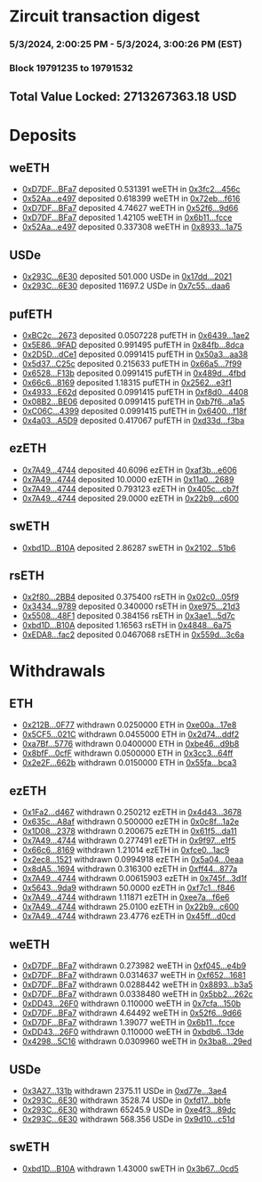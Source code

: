 # Zircuit transaction digest
### 5/3/2024, 2:00:25 PM - 5/3/2024, 3:00:26 PM (EST)
### Block 19791235 to 19791532

## Total Value Locked: 2713267363.18 USD

# Deposits
## weETH
- [0xD7DF...BFa7](https://etherscan.io/address/0xD7DF7E085214743530afF339aFC420c7c720BFa7) deposited 0.531391 weETH in [0x3fc2...456c](https://etherscan.io/tx/0xD7DF7E085214743530afF339aFC420c7c720BFa7)
- [0x52Aa...e497](https://etherscan.io/address/0x52Aa899454998Be5b000Ad077a46Bbe360F4e497) deposited 0.618399 weETH in [0x72eb...f616](https://etherscan.io/tx/0x52Aa899454998Be5b000Ad077a46Bbe360F4e497)
- [0xD7DF...BFa7](https://etherscan.io/address/0xD7DF7E085214743530afF339aFC420c7c720BFa7) deposited 4.74627 weETH in [0x52f6...9d66](https://etherscan.io/tx/0xD7DF7E085214743530afF339aFC420c7c720BFa7)
- [0xD7DF...BFa7](https://etherscan.io/address/0xD7DF7E085214743530afF339aFC420c7c720BFa7) deposited 1.42105 weETH in [0x6b11...fcce](https://etherscan.io/tx/0xD7DF7E085214743530afF339aFC420c7c720BFa7)
- [0x52Aa...e497](https://etherscan.io/address/0x52Aa899454998Be5b000Ad077a46Bbe360F4e497) deposited 0.337308 weETH in [0x8933...1a75](https://etherscan.io/tx/0x52Aa899454998Be5b000Ad077a46Bbe360F4e497)
## USDe
- [0x293C...6E30](https://etherscan.io/address/0x293C6937D8D82e05B01335F7B33FBA0c8e256E30) deposited 501.000 USDe in [0x17dd...2021](https://etherscan.io/tx/0x293C6937D8D82e05B01335F7B33FBA0c8e256E30)
- [0x293C...6E30](https://etherscan.io/address/0x293C6937D8D82e05B01335F7B33FBA0c8e256E30) deposited 11697.2 USDe in [0x7c55...daa6](https://etherscan.io/tx/0x293C6937D8D82e05B01335F7B33FBA0c8e256E30)
## pufETH
- [0xBC2c...2673](https://etherscan.io/address/0xBC2cc1e2aa4fBaF755260DF801A55b6f04E52673) deposited 0.0507228 pufETH in [0x6439...1ae2](https://etherscan.io/tx/0xBC2cc1e2aa4fBaF755260DF801A55b6f04E52673)
- [0x5E86...9FAD](https://etherscan.io/address/0x5E86f18d50597a0c75dE91972Fc8261b46749FAD) deposited 0.991495 pufETH in [0x84fb...8dca](https://etherscan.io/tx/0x5E86f18d50597a0c75dE91972Fc8261b46749FAD)
- [0x2D5D...dCe1](https://etherscan.io/address/0x2D5D0957c6539e566E90F0fd5C38bb9E6F29dCe1) deposited 0.0991415 pufETH in [0x50a3...aa38](https://etherscan.io/tx/0x2D5D0957c6539e566E90F0fd5C38bb9E6F29dCe1)
- [0x5d37...C25c](https://etherscan.io/address/0x5d37825744860A5c47f53222D88D8d1EB79AC25c) deposited 0.215633 pufETH in [0x66a5...7f99](https://etherscan.io/tx/0x5d37825744860A5c47f53222D88D8d1EB79AC25c)
- [0x6528...F13b](https://etherscan.io/address/0x6528Fa1BA3CB6Dd209a14FFad96859165b96F13b) deposited 0.0991415 pufETH in [0x489d...4fbd](https://etherscan.io/tx/0x6528Fa1BA3CB6Dd209a14FFad96859165b96F13b)
- [0x66c6...8169](https://etherscan.io/address/0x66c6aD51Ae7F7aE9f887568daA15d5Cda1b28169) deposited 1.18315 pufETH in [0x2562...e3f1](https://etherscan.io/tx/0x66c6aD51Ae7F7aE9f887568daA15d5Cda1b28169)
- [0x4933...E62d](https://etherscan.io/address/0x4933eaA6C49614a2610F473f75EBeb6947b1E62d) deposited 0.0991415 pufETH in [0xf8d0...4408](https://etherscan.io/tx/0x4933eaA6C49614a2610F473f75EBeb6947b1E62d)
- [0x08B2...BE06](https://etherscan.io/address/0x08B2E253C1F31dd74ad2Ab8e555a57a4969cBE06) deposited 0.0991415 pufETH in [0xb7f6...a1a5](https://etherscan.io/tx/0x08B2E253C1F31dd74ad2Ab8e555a57a4969cBE06)
- [0xC06C...4399](https://etherscan.io/address/0xC06C484063671e080Fb71f18D0b9F92aA72d4399) deposited 0.0991415 pufETH in [0x6400...f18f](https://etherscan.io/tx/0xC06C484063671e080Fb71f18D0b9F92aA72d4399)
- [0x4a03...A5D9](https://etherscan.io/address/0x4a03B3965D09DE6b9B809768914bB62af1A1A5D9) deposited 0.417067 pufETH in [0xd33d...f3ba](https://etherscan.io/tx/0x4a03B3965D09DE6b9B809768914bB62af1A1A5D9)
## ezETH
- [0x7A49...4744](https://etherscan.io/address/0x7A493Be5c2ce014cD049Bf178a1ac0Db1B434744) deposited 40.6096 ezETH in [0xaf3b...e606](https://etherscan.io/tx/0x7A493Be5c2ce014cD049Bf178a1ac0Db1B434744)
- [0x7A49...4744](https://etherscan.io/address/0x7A493Be5c2ce014cD049Bf178a1ac0Db1B434744) deposited 10.0000 ezETH in [0x11a0...2689](https://etherscan.io/tx/0x7A493Be5c2ce014cD049Bf178a1ac0Db1B434744)
- [0x7A49...4744](https://etherscan.io/address/0x7A493Be5c2ce014cD049Bf178a1ac0Db1B434744) deposited 0.793123 ezETH in [0x405c...cb7f](https://etherscan.io/tx/0x7A493Be5c2ce014cD049Bf178a1ac0Db1B434744)
- [0x7A49...4744](https://etherscan.io/address/0x7A493Be5c2ce014cD049Bf178a1ac0Db1B434744) deposited 29.0000 ezETH in [0x22b9...c600](https://etherscan.io/tx/0x7A493Be5c2ce014cD049Bf178a1ac0Db1B434744)
## swETH
- [0xbd1D...B10A](https://etherscan.io/address/0xbd1DED3BCC8103028c8EbDc61990cA777709B10A) deposited 2.86287 swETH in [0x2102...51b6](https://etherscan.io/tx/0xbd1DED3BCC8103028c8EbDc61990cA777709B10A)
## rsETH
- [0x2f80...2BB4](https://etherscan.io/address/0x2f806879F73CA249075b8088a9b86F4EC5622BB4) deposited 0.375400 rsETH in [0x02c0...05f9](https://etherscan.io/tx/0x2f806879F73CA249075b8088a9b86F4EC5622BB4)
- [0x3434...9789](https://etherscan.io/address/0x34349c5569e7B846c3558961552D2202760A9789) deposited 0.340000 rsETH in [0xe975...21d3](https://etherscan.io/tx/0x34349c5569e7B846c3558961552D2202760A9789)
- [0x5508...48F1](https://etherscan.io/address/0x5508aB714AdabE1191EeCa6b1Ba29d7E128548F1) deposited 0.384156 rsETH in [0x3ae1...5d7c](https://etherscan.io/tx/0x5508aB714AdabE1191EeCa6b1Ba29d7E128548F1)
- [0xbd1D...B10A](https://etherscan.io/address/0xbd1DED3BCC8103028c8EbDc61990cA777709B10A) deposited 1.16563 rsETH in [0x4848...6a75](https://etherscan.io/tx/0xbd1DED3BCC8103028c8EbDc61990cA777709B10A)
- [0xEDA8...fac2](https://etherscan.io/address/0xEDA82Eb2832e7EA9df08ADD004474498d787fac2) deposited 0.0467068 rsETH in [0x559d...3c6a](https://etherscan.io/tx/0xEDA82Eb2832e7EA9df08ADD004474498d787fac2)
# Withdrawals
## ETH
- [0x212B...0F77](https://etherscan.io/address/0x212B288a60d444139Df86952ae779f4FaE740F77) withdrawn 0.0250000 ETH in [0xe00a...17e8](https://etherscan.io/tx/0x212B288a60d444139Df86952ae779f4FaE740F77)
- [0x5CF5...021C](https://etherscan.io/address/0x5CF5Fc62dc842B8a0fB22b7f8460224eeE04021C) withdrawn 0.0455000 ETH in [0x2d74...ddf2](https://etherscan.io/tx/0x5CF5Fc62dc842B8a0fB22b7f8460224eeE04021C)
- [0xa7Bf...5776](https://etherscan.io/address/0xa7BfA14AB198AE3AA4B4b28bDb48c75fba625776) withdrawn 0.0400000 ETH in [0xbe46...d9b8](https://etherscan.io/tx/0xa7BfA14AB198AE3AA4B4b28bDb48c75fba625776)
- [0x8bfF...0cfF](https://etherscan.io/address/0x8bfFE2d3fc7121F6d6626ED6f815a1a364060cfF) withdrawn 0.0500000 ETH in [0x3cc3...64ff](https://etherscan.io/tx/0x8bfFE2d3fc7121F6d6626ED6f815a1a364060cfF)
- [0x2e2F...662b](https://etherscan.io/address/0x2e2F3594f3D52A285FFE04D33A68aA7A898D662b) withdrawn 0.0150000 ETH in [0x55fa...bca3](https://etherscan.io/tx/0x2e2F3594f3D52A285FFE04D33A68aA7A898D662b)
## ezETH
- [0x1Fa2...d467](https://etherscan.io/address/0x1Fa260e5Da32265901e5a1868D7aEb033708d467) withdrawn 0.250212 ezETH in [0x4d43...3678](https://etherscan.io/tx/0x1Fa260e5Da32265901e5a1868D7aEb033708d467)
- [0x635c...A8af](https://etherscan.io/address/0x635cd37Fc14Bb2F400f33ea8A9939A743D1FA8af) withdrawn 0.500000 ezETH in [0x0c8f...1a2e](https://etherscan.io/tx/0x635cd37Fc14Bb2F400f33ea8A9939A743D1FA8af)
- [0x1D08...2378](https://etherscan.io/address/0x1D08D15F8b2008643e39fd7F559Ae749B1Ea2378) withdrawn 0.200675 ezETH in [0x61f5...da11](https://etherscan.io/tx/0x1D08D15F8b2008643e39fd7F559Ae749B1Ea2378)
- [0x7A49...4744](https://etherscan.io/address/0x7A493Be5c2ce014cD049Bf178a1ac0Db1B434744) withdrawn 0.277491 ezETH in [0x9f97...e1f5](https://etherscan.io/tx/0x7A493Be5c2ce014cD049Bf178a1ac0Db1B434744)
- [0x66c6...8169](https://etherscan.io/address/0x66c6aD51Ae7F7aE9f887568daA15d5Cda1b28169) withdrawn 1.21014 ezETH in [0xfce0...1ac9](https://etherscan.io/tx/0x66c6aD51Ae7F7aE9f887568daA15d5Cda1b28169)
- [0x2ec8...1521](https://etherscan.io/address/0x2ec84EB09a4C4947f85188955292B76430cD1521) withdrawn 0.0994918 ezETH in [0x5a04...0eaa](https://etherscan.io/tx/0x2ec84EB09a4C4947f85188955292B76430cD1521)
- [0x8dA5...1694](https://etherscan.io/address/0x8dA57d026009e8DC995b11b621ee30CfAb101694) withdrawn 0.316300 ezETH in [0xff44...877a](https://etherscan.io/tx/0x8dA57d026009e8DC995b11b621ee30CfAb101694)
- [0x7A49...4744](https://etherscan.io/address/0x7A493Be5c2ce014cD049Bf178a1ac0Db1B434744) withdrawn 0.00615903 ezETH in [0x745f...3d1f](https://etherscan.io/tx/0x7A493Be5c2ce014cD049Bf178a1ac0Db1B434744)
- [0x5643...9da9](https://etherscan.io/address/0x5643a8c91aF16778dC8168d4920eC0e6BB059da9) withdrawn 50.0000 ezETH in [0xf7c1...f846](https://etherscan.io/tx/0x5643a8c91aF16778dC8168d4920eC0e6BB059da9)
- [0x7A49...4744](https://etherscan.io/address/0x7A493Be5c2ce014cD049Bf178a1ac0Db1B434744) withdrawn 1.11871 ezETH in [0xee7a...f6e6](https://etherscan.io/tx/0x7A493Be5c2ce014cD049Bf178a1ac0Db1B434744)
- [0x7A49...4744](https://etherscan.io/address/0x7A493Be5c2ce014cD049Bf178a1ac0Db1B434744) withdrawn 25.0100 ezETH in [0x22b9...c600](https://etherscan.io/tx/0x7A493Be5c2ce014cD049Bf178a1ac0Db1B434744)
- [0x7A49...4744](https://etherscan.io/address/0x7A493Be5c2ce014cD049Bf178a1ac0Db1B434744) withdrawn 23.4776 ezETH in [0x45ff...d0cd](https://etherscan.io/tx/0x7A493Be5c2ce014cD049Bf178a1ac0Db1B434744)
## weETH
- [0xD7DF...BFa7](https://etherscan.io/address/0xD7DF7E085214743530afF339aFC420c7c720BFa7) withdrawn 0.273982 weETH in [0xf045...e4b9](https://etherscan.io/tx/0xD7DF7E085214743530afF339aFC420c7c720BFa7)
- [0xD7DF...BFa7](https://etherscan.io/address/0xD7DF7E085214743530afF339aFC420c7c720BFa7) withdrawn 0.0314637 weETH in [0xf652...1681](https://etherscan.io/tx/0xD7DF7E085214743530afF339aFC420c7c720BFa7)
- [0xD7DF...BFa7](https://etherscan.io/address/0xD7DF7E085214743530afF339aFC420c7c720BFa7) withdrawn 0.0288442 weETH in [0x8893...b3a5](https://etherscan.io/tx/0xD7DF7E085214743530afF339aFC420c7c720BFa7)
- [0xD7DF...BFa7](https://etherscan.io/address/0xD7DF7E085214743530afF339aFC420c7c720BFa7) withdrawn 0.0338480 weETH in [0x5bb2...262c](https://etherscan.io/tx/0xD7DF7E085214743530afF339aFC420c7c720BFa7)
- [0xDD43...26F0](https://etherscan.io/address/0xDD4320FdF0b791720Ca184b3fa413C406E1926F0) withdrawn 0.110000 weETH in [0x7cfa...150b](https://etherscan.io/tx/0xDD4320FdF0b791720Ca184b3fa413C406E1926F0)
- [0xD7DF...BFa7](https://etherscan.io/address/0xD7DF7E085214743530afF339aFC420c7c720BFa7) withdrawn 4.64492 weETH in [0x52f6...9d66](https://etherscan.io/tx/0xD7DF7E085214743530afF339aFC420c7c720BFa7)
- [0xD7DF...BFa7](https://etherscan.io/address/0xD7DF7E085214743530afF339aFC420c7c720BFa7) withdrawn 1.39077 weETH in [0x6b11...fcce](https://etherscan.io/tx/0xD7DF7E085214743530afF339aFC420c7c720BFa7)
- [0xDD43...26F0](https://etherscan.io/address/0xDD4320FdF0b791720Ca184b3fa413C406E1926F0) withdrawn 0.110000 weETH in [0xbdb6...13de](https://etherscan.io/tx/0xDD4320FdF0b791720Ca184b3fa413C406E1926F0)
- [0x4298...5C16](https://etherscan.io/address/0x42986c408E6919BeAc7b4aF4A8FC3F7F699e5C16) withdrawn 0.0309960 weETH in [0x3ba8...29ed](https://etherscan.io/tx/0x42986c408E6919BeAc7b4aF4A8FC3F7F699e5C16)
## USDe
- [0x3A27...131b](https://etherscan.io/address/0x3A2763ab044EEd71F9486467992370e1B614131b) withdrawn 2375.11 USDe in [0xd77e...3ae4](https://etherscan.io/tx/0x3A2763ab044EEd71F9486467992370e1B614131b)
- [0x293C...6E30](https://etherscan.io/address/0x293C6937D8D82e05B01335F7B33FBA0c8e256E30) withdrawn 3528.74 USDe in [0xfd17...bbfe](https://etherscan.io/tx/0x293C6937D8D82e05B01335F7B33FBA0c8e256E30)
- [0x293C...6E30](https://etherscan.io/address/0x293C6937D8D82e05B01335F7B33FBA0c8e256E30) withdrawn 65245.9 USDe in [0xe4f3...89dc](https://etherscan.io/tx/0x293C6937D8D82e05B01335F7B33FBA0c8e256E30)
- [0x293C...6E30](https://etherscan.io/address/0x293C6937D8D82e05B01335F7B33FBA0c8e256E30) withdrawn 568.356 USDe in [0x9d10...c51d](https://etherscan.io/tx/0x293C6937D8D82e05B01335F7B33FBA0c8e256E30)
## swETH
- [0xbd1D...B10A](https://etherscan.io/address/0xbd1DED3BCC8103028c8EbDc61990cA777709B10A) withdrawn 1.43000 swETH in [0x3b67...0cd5](https://etherscan.io/tx/0xbd1DED3BCC8103028c8EbDc61990cA777709B10A)
